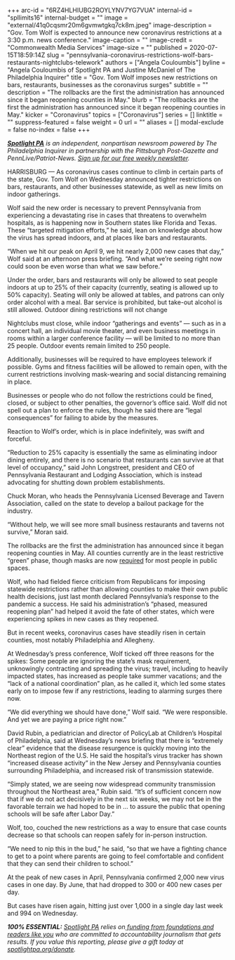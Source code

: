 +++
arc-id = "6RZ4HLHIUBG2ROYLYNV7YG7VUA"
internal-id = "spllimits16"
internal-budget = ""
image = "external/41q0cqsmr20m6gvmwtgkq7ck8m.jpeg"
image-description = "Gov. Tom Wolf is expected to announce new coronavirus restrictions at a 3:30 p.m. news conference."
image-caption = ""
image-credit = "Commonwealth Media Services"
image-size = ""
published = 2020-07-15T18:59:14Z
slug = "pennsylvania-coronavirus-restrictions-wolf-bars-restaurants-nightclubs-telework"
authors = ["Angela Couloumbis"]
byline = "Angela Couloumbis of Spotlight PA and Justine McDaniel of The Philadelphia Inquirer"
title = "Gov. Tom Wolf imposes new restrictions on bars, restaurants, businesses as the coronavirus surges"
subtitle = ""
description = "The rollbacks are the first the administration has announced since it began reopening counties in May."
blurb = "The rollbacks are the first the administration has announced since it began reopening counties in May."
kicker = "Coronavirus"
topics = ["Coronavirus"]
series = []
linktitle = ""
suppress-featured = false
weight = 0
url = ""
aliases = []
modal-exclude = false
no-index = false
+++

<a href="https://www.spotlightpa.org/"><i><b>Spotlight PA</b></i></a><i> is an independent, nonpartisan newsroom powered by The Philadelphia Inquirer in partnership with the Pittsburgh Post-Gazette and PennLive/Patriot-News. </i><a href="https://www.spotlightpa.org/newsletters"><i>Sign up for our free weekly newsletter</i></a><i>.</i>

HARRISBURG — As coronavirus cases continue to climb in certain parts of the state, Gov. Tom Wolf on Wednesday announced tighter restrictions on bars, restaurants, and other businesses statewide, as well as new limits on indoor gatherings.

Wolf said the new order is necessary to prevent Pennsylvania from experiencing a devastating rise in cases that threatens to overwhelm hospitals, as is happening now in Southern states like Florida and Texas. These “targeted mitigation efforts,” he said, lean on knowledge about how the virus has spread indoors, and at places like bars and restaurants.

“When we hit our peak on April 9, we hit nearly 2,000 new cases that day,” Wolf said at an afternoon press briefing. “And what we’re seeing right now could soon be even worse than what we saw before.”

Under the order, bars and restaurants will only be allowed to seat people indoors at up to 25% of their capacity (currently, seating is allowed up to 50% capacity). Seating will only be allowed at tables, and patrons can only order alcohol with a meal. Bar service is prohibited, but take-out alcohol is still allowed. Outdoor dining restrictions will not change

<script src="https://www.spotlightpa.org/embed.js" async></script><div data-spl-embed-version="1" data-spl-src="https://www.spotlightpa.org/embeds/newsletter/"></div>

Nightclubs must close, while indoor “gatherings and events” — such as in a concert hall, an individual movie theater, and even business meetings in rooms within a larger conference facility — will be limited to no more than 25 people. Outdoor events remain limited to 250 people.

Additionally, businesses will be required to have employees telework if possible. Gyms and fitness facilities will be allowed to remain open, with the current restrictions involving mask-wearing and social distancing remaining in place.

Businesses or people who do not follow the restrictions could be fined, closed, or subject to other penalties, the governor’s office said. Wolf did not spell out a plan to enforce the rules, though he said there are “legal consequences” for failing to abide by the measures.

Reaction to Wolf’s order, which is in place indefinitely, was swift and forceful.

“Reduction to 25% capacity is essentially the same as eliminating indoor dining entirely, and there is no scenario that restaurants can survive at that level of occupancy,” said John Longstreet, president and CEO of Pennsylvania Restaurant and Lodging Association, which is instead advocating for shutting down problem establishments.

Chuck Moran, who heads the Pennsylvania Licensed Beverage and Tavern Association, called on the state to develop a bailout package for the industry.

“Without help, we will see more small business restaurants and taverns not survive,” Moran said.

The rollbacks are the first the administration has announced since it began reopening counties in May. All counties currently are in the least restrictive “green” phase, though masks are now <a href="https://www.spotlightpa.org/news/2020/07/pennsylvania-masks-mandatory-coronavirus-increases/" target=_blank>required</a> for most people in public spaces.

Wolf, who had fielded fierce criticism from Republicans for imposing statewide restrictions rather than allowing counties to make their own public health decisions, just last month declared Pennsylvania’s response to the pandemic a success. He said his administration’s “phased, measured reopening plan” had helped it avoid the fate of other states, which were experiencing spikes in new cases as they reopened.

But in recent weeks, coronavirus cases have steadily risen in certain counties, most notably Philadelphia and Allegheny.

At Wednesday’s press conference, Wolf ticked off three reasons for the spikes: Some people are ignoring the state’s mask requirement, unknowingly contracting and spreading the virus; travel, including to heavily impacted states, has increased as people take summer vacations; and the “lack of a national coordination” plan, as he called it, which led some states early on to impose few if any restrictions, leading to alarming surges there now.

“We did everything we should have done,” Wolf said. “We were responsible. And yet we are paying a price right now.”

<script src="https://www.spotlightpa.org/embed.js" async></script><div data-spl-embed-version="1" data-spl-src="https://www.spotlightpa.org/embeds/newsletter/"></div>


David Rubin, a pediatrician and director of PolicyLab at Children’s Hospital of Philadelphia, said at Wednesday’s news briefing that there is “extremely clear” evidence that the disease resurgence is quickly moving into the Northeast region of the U.S. He said the hospital’s virus tracker has shown “increased disease activity” in the New Jersey and Pennsylvania counties surrounding Philadelphia, and increased risk of transmission statewide.

“Simply stated, we are seeing now widespread community transmission throughout the Northeast area,” Rubin said. “It’s of sufficient concern now that if we do not act decisively in the next six weeks, we may not be in the favorable terrain we had hoped to be in … to assure the public that opening schools will be safe after Labor Day.”

Wolf, too, couched the new restrictions as a way to ensure that case counts decrease so that schools can reopen safely for in-person instruction.

“We need to nip this in the bud,” he said, “so that we have a fighting chance to get to a point where parents are going to feel comfortable and confident that they can send their children to school.”

At the peak of new cases in April, Pennsylvania confirmed 2,000 new virus cases in one day. By June, that had dropped to 300 or 400 new cases per day.

But cases have risen again, hitting just over 1,000 in a single day last week and 994 on Wednesday.

<i><b>100% ESSENTIAL:</b></i> <a href="https://www.spotlightpa.org/"><i>Spotlight PA</i></a><i> relies on</i><a href="https://www.spotlightpa.org/support"><i> funding from foundations and readers like you</i></a><i> who are committed to accountability journalism that gets results. If you value this reporting, please give a gift today at </i><a href="http://spotlightpa.org/donate"><i>spotlightpa.org/donate</i></a><i>.</i>

<script src="https://www.spotlightpa.org/embed.js" async></script><div data-spl-embed-version="1" data-spl-src="https://www.spotlightpa.org/embeds/tips/?tip_text=Do%20you%20have%20a%20tip%20about%20%3Cb%3Ehow%20Pa.'s%20government%20is%20responding%20to%20the%20coronavirus%3C%2Fb%3E%3F%20Tell%20us."></div>

